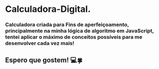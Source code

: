 # Calculadora-Digital.

### Calculadora criada para Fins de aperfeiçoamento, principalmente na minha lógica de algoritmo em JavaScript, tentei aplicar o máximo de conceitos possíveis para me desenvolver cada vez mais!
## Espero que gostem! 💻🍀
